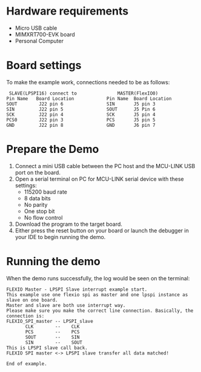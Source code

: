 Hardware requirements
=====================
- Micro USB cable
- MIMXRT700-EVK board
- Personal Computer

Board settings
============
To make the example work, connections needed to be as follows:
~~~~~~~~~~~~~~~~~~~~~~~~~~~~~~~~~~~~~~~~~~~~~~~~~~~~~~
 SLAVE(LPSPI16) connect to               MASTER(FlexIO0)
Pin Name   Board Location            Pin Name  Board Location
SOUT        J22 pin 6         	     SIN       J5 pin 3
SIN         J22 pin 5         	     SOUT      J5 Pin 6
SCK         J22 pin 4        	     SCK       J5 pin 4
PCS0        J22 pin 3        	     PCS       J5 pin 5
GND         J22 pin 8                GND       J6 pin 7
~~~~~~~~~~~~~~~~~~~~~~~~~~~~~~~~~~~~~~~~~~~~~~~~~~~~~~

Prepare the Demo
===============
1. Connect a mini USB cable between the PC host and the MCU-LINK USB port on the board.
2. Open a serial terminal on PC for MCU-LINK serial device with these settings:
    - 115200 baud rate
    - 8 data bits
    - No parity
    - One stop bit
    - No flow control
3. Download the program to the target board.
4. Either press the reset button on your board or launch the debugger in your IDE to begin running
   the demo.

Running the demo
===============
When the demo runs successfully, the log would be seen on the terminal:

~~~~~~~~~~~~~~~~~~~~~
FLEXIO Master - LPSPI Slave interrupt example start.
This example use one flexio spi as master and one lpspi instance as slave on one board.
Master and slave are both use interrupt way.
Please make sure you make the correct line connection. Basically, the connection is:
FLEXIO_SPI_master -- LPSPI_slave   
       CLK        --    CLK  
       PCS        --    PCS  
       SOUT       --    SIN  
       SIN        --    SOUT 
This is LPSPI slave call back.
FLEXIO SPI master <-> LPSPI slave transfer all data matched!

End of example.
~~~~~~~~~~~~~~~~~~~~~
